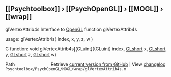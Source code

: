 ## [[Psychtoolbox]] &#8250; [[PsychOpenGL]] &#8250; [[MOGL]] &#8250; [[wrap]]

glVertexAttrib4s  Interface to [OpenGL](OpenGL) function glVertexAttrib4s  
  
usage:  glVertexAttrib4s( index, x, y, z, w )  
  
C function:  void glVertexAttrib4s[(GLuint]((GLuint) index, [GLshort](GLshort) x, [GLshort](GLshort) y, [GLshort](GLshort) z, [GLshort](GLshort) w)  




<div class="code_header" style="text-align:right;">
  <span style="float:left;">Path&nbsp;&nbsp;</span> <span class="counter">Retrieve <a href=
  "https://raw.github.com/Psychtoolbox-3/Psychtoolbox-3/beta/Psychtoolbox/PsychOpenGL/MOGL/wrap/glVertexAttrib4s.m">current version from GitHub</a> | View <a href=
  "https://github.com/Psychtoolbox-3/Psychtoolbox-3/commits/beta/Psychtoolbox/PsychOpenGL/MOGL/wrap/glVertexAttrib4s.m">changelog</a></span>
</div>
<div class="code">
  <code>Psychtoolbox/PsychOpenGL/MOGL/wrap/glVertexAttrib4s.m</code>
</div>

